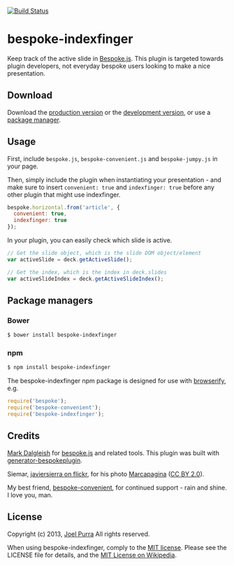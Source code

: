 [![Build Status](https://secure.travis-ci.org/joelpurra/bespoke-indexfinger.png?branch=master)](https://travis-ci.org/joelpurra/bespoke-indexfinger)

# bespoke-indexfinger

Keep track of the active slide in [Bespoke.js][bespoke.js]. This plugin is targeted towards plugin developers, not everyday bespoke users looking to make a nice presentation.

## Download

Download the [production version][min] or the [development version][max], or use a [package manager](#package-managers).

[min]: https://raw.github.com/joelpurra/bespoke-indexfinger/master/dist/bespoke-indexfinger.min.js
[max]: https://raw.github.com/joelpurra/bespoke-indexfinger/master/dist/bespoke-indexfinger.js

## Usage

First, include `bespoke.js`, `bespoke-convenient.js` and `bespoke-jumpy.js` in your page.

Then, simply include the plugin when instantiating your presentation - and make sure to insert `convenient: true` and `indexfinger: true` before any other plugin that might use indexfinger.


```js
bespoke.horizontal.from('article', {
  convenient: true,
  indexfinger: true
});
```

In your plugin, you can easily check which slide is active.

```js
// Get the slide object, which is the slide DOM object/element
var activeSlide = deck.getActiveSlide();

// Get the index, which is the index in deck.slides
var activeSlideIndex = deck.getActiveSlideIndex();
```

## Package managers

### Bower

```bash
$ bower install bespoke-indexfinger
```

### npm

```bash
$ npm install bespoke-indexfinger
```

The bespoke-indexfinger npm package is designed for use with [browserify](http://browserify.org/), e.g.

```js
require('bespoke');
require('bespoke-convenient');
require('bespoke-indexfinger');
```


## Credits

[Mark Dalgleish](http://markdalgleish.com/) for [bespoke.js][bespoke.js] and related tools. This plugin was built with [generator-bespokeplugin](https://github.com/markdalgleish/generator-bespokeplugin).

Siemar, [javiersierra on flickr](https://secure.flickr.com/photos/javiersierra/), for his photo [Marcapagina](https://secure.flickr.com/photos/javiersierra/4458644494/) ([CC BY 2.0](https://creativecommons.org/licenses/by/2.0/)).

My best friend, [bespoke-convenient](https://github.com/joelpurra/bespoke-convenient), for continued support - rain and shine. I love you, man.


## License

Copyright (c) 2013, [Joel Purra](http://joelpurra.com/) All rights reserved.

When using bespoke-indexfinger, comply to the [MIT license](http://joelpurra.mit-license.org/2013). Please see the LICENSE file for details, and the [MIT License on Wikipedia](http://en.wikipedia.org/wiki/MIT_License).

[bespoke.js]: https://github.com/markdalgleish/bespoke.js
